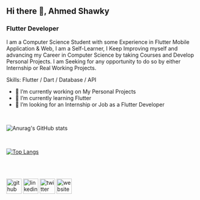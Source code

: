 ## Hi there 👋, Ahmed Shawky
### Flutter Developer
I am a Computer Science Student with some Experience in Flutter Mobile Application & Web, 
I am a Self-Learner, I Keep Improving myself and advancing my Career in Computer Science by 
taking Courses and Develop Personal Projects. I am Seeking for any opportunity to do so by either Internship or Real Working Projects.

Skills: Flutter / Dart / Database / API

- 🔭 I’m currently working on My Personal Projects 
- 🌱 I’m currently learning Flutter 
- 🤔 I’m looking for an Internship or Job as a Flutter Developer
<br/>

![Anurag's GitHub stats](https://github-readme-stats.vercel.app/api?username=AhmedShawkyAhmed&show_icons=true&theme=dark)

<br/>

[![Top Langs](https://github-readme-stats.vercel.app/api/top-langs/?username=AhmedShawkyAhmed&layout=compact&theme=dark)](https://github.com/anuraghazra/github-readme-stats)

<br/>
<br/>

[<img src='https://cdn.jsdelivr.net/npm/simple-icons@3.0.1/icons/github.svg' alt='github' height='40'>](https://github.com/AhmedShawkyAhmed)  [<img src='https://cdn.jsdelivr.net/npm/simple-icons@3.0.1/icons/linkedin.svg' alt='linkedin' height='40'>](https://www.linkedin.com/in/ahmed-shawky-ahmed//)  [<img src='https://cdn.jsdelivr.net/npm/simple-icons@3.0.1/icons/twitter.svg' alt='twitter' height='40'>](https://twitter.com/AhmedSh4869)  [<img src='https://cdn.jsdelivr.net/npm/simple-icons@3.0.1/icons/icloud.svg' alt='website' height='40'>](https://ahmedshawkyahmed.github.io/Online_Resume/)  
